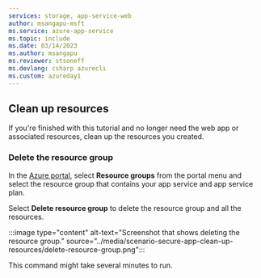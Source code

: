 ```yaml
---
services: storage, app-service-web
author: msangapu-msft
ms.service: azure-app-service
ms.topic: include
ms.date: 03/14/2023
ms.author: msangapu
ms.reviewer: stsoneff
ms.devlang: csharp azurecli
ms.custom: azureday1
---
```


## Clean up resources

If you're finished with this tutorial and no longer need the web app or associated resources, clean up the resources you created.

### Delete the resource group

In the [Azure portal](https://portal.azure.com), select **Resource groups** from the portal menu and select the resource group that contains your app service and app service plan.

Select **Delete resource group** to delete the resource group and all the resources.

:::image type="content" alt-text="Screenshot that shows deleting the resource group." source="../media/scenario-secure-app-clean-up-resources/delete-resource-group.png":::

This command might take several minutes to run.
